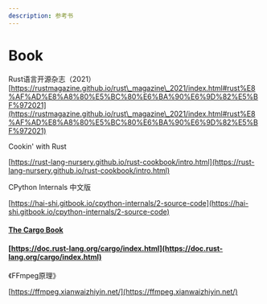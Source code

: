 ```yaml
---
description: 参考书
---
```


# Book







Rust语言开源杂志（2021）[https://rustmagazine.github.io/rust\_magazine\_2021/index.html#rust%E8%AF%AD%E8%A8%80%E5%BC%80%E6%BA%90%E6%9D%82%E5%BF%972021](https://rustmagazine.github.io/rust\_magazine\_2021/index.html#rust%E8%AF%AD%E8%A8%80%E5%BC%80%E6%BA%90%E6%9D%82%E5%BF%972021)



Cookin' with Rust

[https://rust-lang-nursery.github.io/rust-cookbook/intro.html](https://rust-lang-nursery.github.io/rust-cookbook/intro.html)



CPython Internals  中文版



[https://hai-shi.gitbook.io/cpython-internals/2-source-code](https://hai-shi.gitbook.io/cpython-internals/2-source-code)



#### [The Cargo Book](https://doc.rust-lang.org/cargo/index.html#the-cargo-book) <a href="#the-cargo-book" id="the-cargo-book"></a>

#### [https://doc.rust-lang.org/cargo/index.html](https://doc.rust-lang.org/cargo/index.html) <a href="#the-cargo-book" id="the-cargo-book"></a>





《FFmpeg原理》

[https://ffmpeg.xianwaizhiyin.net/](https://ffmpeg.xianwaizhiyin.net/)

